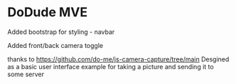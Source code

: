 # DoDude MVE

Added bootstrap for styling
    - navbar

Added front/back camera toggle 


thanks to 
https://github.com/do-me/js-camera-capture/tree/main
Desgined as a basic user interface example for taking a picture and sending it to some server
